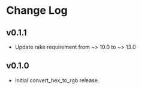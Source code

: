 # Change Log

## v0.1.1

- Update rake requirement from ~> 10.0 to ~> 13.0

## v0.1.0

- Initial convert_hex_to_rgb release.
